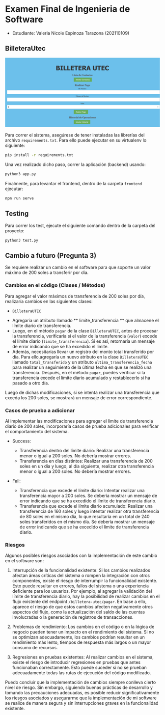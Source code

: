 # Examen Final de Ingenieria de Software

* Estudiante: Valeria Nicole Espinoza Tarazona (202110109)

## BilleteraUtec

<div align="center">
 <img src="frontend/src/assets/billeterautec.png" alt="Image" />
</div>  

Para correr el sistema, asegúrese de tener instaladas las librerías del archivo `requirements.txt`. Para ello puede ejecutar en su virtualenv lo siguiente:  

```bash
pip install -r requirements.txt
```

Una vez realizado dicho paso, correr la aplicación (backend) usando:  

```bash
python3 app.py
```

Finalmente, para levantar el frontend, dentro de la carpeta `frontend` ejecutar:  

```bash
npm run serve
```  

## Testing

Para correr los test, ejecute el siguiente comando dentro de la carpeta del proyecto:  

```bash
python3 test.py
```

## Cambio a futuro (Pregunta 3)  

Se requiere realizar un cambio en el software para que soporte un valor máximo de 200 soles a transferir por día.

### Cambios en el código (Clases / Métodos)  

Para agregar el valor máximos de transferencia de 200 soles por día, realizaría cambios en las siguientes clases:  

* `BilleteraUTEC`  

- Agregaría un atributo llamado ** limite_transferencia ** que almacene el límite diario de transferencia.
- Luego, en el método `pagar` de la clase `BilleteraUTEC`, antes de procesar la transferencia, verificaría si el valor de la transferencia (`valor`) excede el límite diario (`limite_transferencia`). Si es así, retornaría un mensaje de error indicando que se ha excedido el límite.  
- Además, necesitarías llevar un registro del monto total transferido por día. Para ello,agregaría un nuevo atributo en la clase `BilleteraUTEC` llamado `total_transferido` y un atributo `ultima_transferencia_fecha` para realizar un seguimiento de la última fecha en que se realizó una transferencia. Después, en el método `pagar`, puedes verificar si la transferencia excede el límite diario acumulado y restablecerlo si ha pasado a otro día.

Luego de dichas modificaciones, si se intenta realizar una transferencia que exceda los 200 soles, se mostrará un mensaje de error correspondiente.  

### Casos de prueba a adicionar  

Al implementar las modificaciones para agregar el límite de transferencia diario de 200 soles, incorporaría casos de prueba adicionales para verificar el comportamiento del sistema.

* Success:
   - Transferencia dentro del límite diario: Realizar una transferencia menor o igual a 200 soles. No debería mostrar errores.
   - Transferencia en días distintos: Realizar una transferencia de 200 soles en un día y luego, al día siguiente, realizar otra transferencia menor o igual a 200 soles. No debería mostrar errores.

* Fail:
   - Transferencia que excede el límite diario: Intentar realizar una transferencia mayor a 200 soles. Se debería mostrar un mensaje de error indicando que se ha excedido el límite de transferencia diario.
   - Transferencia que excede el límite diario acumulado: Realizar una transferencia de 160 soles y luego intentar realizar otra transferencia de 80 soles en el mismo día, lo que resultaría en un total de 240 soles transferidos en el mismo día. Se debería mostrar un mensaje de error indicando que se ha excedido el límite de transferencia diario.  

### Riesgos  

Algunos posibles riesgos asociados con la implementación de este cambio en el software son:  
1. Interrupción de la funcionalidad existente: Si los cambios realizados afectan áreas críticas del sistema o rompen la integración con otros componentes, existe el riesgo de interrumpir la funcionalidad existente. Esto puede resultar en errores, fallos del sistema o una experiencia deficiente para los usuarios. Por ejemplo, al agregar la validación del límite de transferencia diario, hay la posibilidad de realizar cambios en el flujo existente del endpoint `/billetera-utec/pagar`. En base a ello, aparece el riesgo de que estos cambios afecten negativamente otros aspectos del flujo, como la actualización del saldo de las cuentas involucradas o la generación de registros de transacciones.  

2. Problemas de rendimiento: Los cambios en el código o en la lógica de negocio pueden tener un impacto en el rendimiento del sistema. Si no se optimizan adecuadamente, los cambios podrían resultar en un rendimiento más lento, tiempos de respuesta más largos o un mayor consumo de recursos.  

3. Regresiones en pruebas existentes: Al realizar cambios en el sistema, existe el riesgo de introducir regresiones en pruebas que antes funcionaban correctamente. Esto puede suceder si no se prueban adecuadamente todas las rutas de ejecución del código modificado.  

Puedo concluir que la implementación de cambios siempre conlleva cierto nivel de riesgo. Sin embargo, siguiendo buenas prácticas de desarrollo y tomando las precauciones adecuadas, es posible reducir significativamente los riesgos asociados y asegurarme que la implementación de mi software se realice de manera segura y sin interrupciones graves en la funcionalidad existente.  